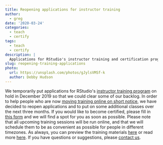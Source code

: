 ```yaml
---
title: Reopening applications for instructor training
author:
  - greg
date: '2020-03-24'
categories:
  - teach
  - certify
tags:
  - teach
  - certify
description: |
  Applications for RStudio's instructor training and certification program have reopened.
slug: reopening-training-applications
photo:
  url: https://unsplash.com/photos/gJylsVMSf-k
  author: Debby Hudson
---
```


We temporarily put applications for RStudio's [instructor training program][training] on hold in December 2019
so that we could clear some of our backlog.
In order to help people who are now [moving training online on short notice][webinar],
we have decided to reopen applications
and to put on some additional classes over the next three months.
If you would like to become certified,
please fill in [this form][form] and we will find a spot for you as soon as possible.
Please note that all upcoming training sessions will be run online,
and that we will schedule them to be as convenient as possible
for people in different timezones.
As always,
you can preview the training materials [here][slides]
or read more [here][t3].
If you have questions or suggestions,
please [contact us][email].

[email]: mailto:greg.wilson@rstudio.com
[form]: https://forms.gle/kRucY2joTiPYWmPr8
[slides]: https://drive.google.com/drive/folders/13ohFt3D0EJ5PDbMaWTxnHH-hwA7G0IvY
[t3]: http://teachtogether.tech
[training]: https://education.rstudio.com/trainers/
[webinar]: https://education.rstudio.com/blog/2020/03/online-teaching-qa/
